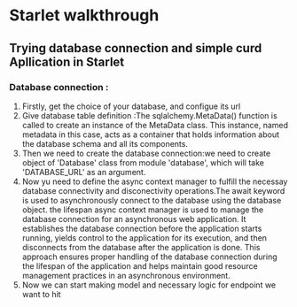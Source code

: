 # Starlet walkthrough

## Trying database connection and simple curd Apllication in Starlet

### Database connection :
1) Firstly, get the choice of your database, and configue its url
2) Give database table definition :The sqlalchemy.MetaData() function is called to create an instance of the MetaData class. This instance, named metadata in this case, acts as a container that holds information about the database schema and all its components.
3) Then we need to create the database connection:we need to create object of  'Database' class from module 'database', which will take 'DATABASE_URL' as an argument.
4) Now yu need to define the async context manager to fulfill the necessay database connectivity and disconectivity operations.The await keyword is used to asynchronously connect to the database using the database object. the lifespan async context manager is used to manage the database connection for an asynchronous web application. It establishes the database connection before the application starts running, yields control to the application for its execution, and then disconnects from the database after the application is done. This approach ensures proper handling of the database connection during the lifespan of the application and helps maintain good resource management practices in an asynchronous environment.
5) Now we can start making model and necessary logic for endpoint we want to hit 
